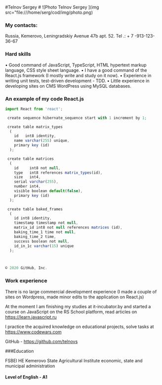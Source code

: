 

#Telnov Sergey #
![Photo Telnov Sergey ](img src="file:///home/serg/cod/img/photo.png)
### My contacts:
Russia, Kemerovo, Leningradskiy Avenue 47b apt. 52. Tel .: + 7 -913-123-36-67

### Hard skills
• Good command of JavaScript, TypeScript, HTML hypertext markup language, CSS style sheet language.
• I have a good command of the React.js framework (I mostly write and study on it now).
• Experience in writing unit tests, test-driven development - TDD.
• Little experience in developing sites on CMS WordPress  using MySQL databases.

### An example of my code React.js
 
```JavaScript
import React from 'react';

 create sequence hibernate_sequence start with 1 increment by 1;

 create table matrix_types
  (
    id   int8 identity,
    name varchar(255) unique,
    primary key (id)
  );

 create table matrices
  (
    id     int8 not null,
    type   int8 references matrix_types(id),
    size   int4,
    serial varchar(255),
    number int4,
    visible boolean default(false),
    primary key (id)
  );

 create table baked_frames
  (
    id int8 identity,
    timestamp timestamp not null,
    matrix_id int8 not null references matrices (id),
    baking_time_1 time not null,
    baking_time_2 time,
    success boolean not null,
    id_in_1c varchar(15) unique
  );



© 2020 GitHub, Inc.
```

### Work experience

There is no large commercial development experience (I made a couple of sites on Wordpress, made minor edits to the application on React.js)

At the moment I am finishing my studies at it-incubator.by and started a course on JavaScript on the RS School platform,  read articles on https://learn.javascript.ru

I practice the acquired knowledge on educational projects, solve tasks at https://www.codewars.com

GitHub -  https://github.com/telnovs


###Education

FSBEI HE Kemerovo State Agricultural Institute
economic, state and municipal administration

#### Level of English - A1

